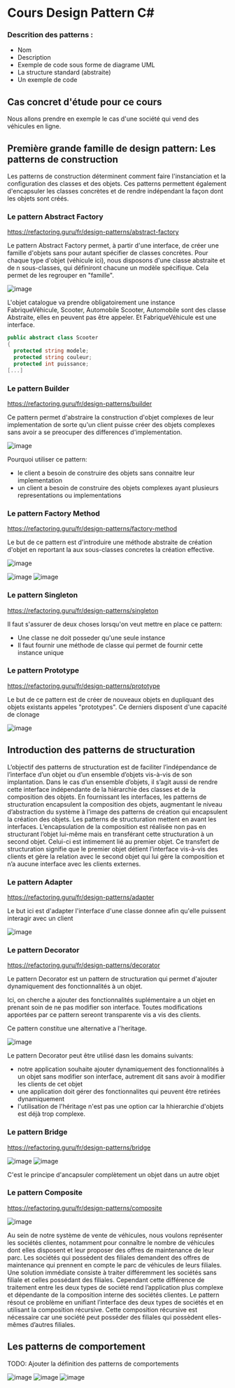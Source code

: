 Cours Design Pattern C# 
=============

### Descrition des patterns :

* Nom
* Description
* Exemple de code sous forme de diagrame UML
* La structure standard (abstraite)
* Un exemple de code

## Cas concret d'étude pour ce cours

Nous allons prendre en exemple le cas d'une société qui vend des véhicules en ligne.

## Première grande famille de design pattern: Les patterns de construction

Les patterns de construction déterminent comment faire l'instanciation et la configuration des classes et des objets. Ces patterns permettent également d'encapsuler les classes concrètes et de rendre indépendant la façon dont les objets sont créés.

### Le pattern Abstract Factory

https://refactoring.guru/fr/design-patterns/abstract-factory

Le pattern Abstract Factory permet, à partir d'une interface, de créer une famille d'objets sans pour autant spécifier de classes concrètes. Pour chaque type d'objet (véhicule ici), nous disposons d'une classe abstraite et de n sous-classes, qui définiront chacune un modèle spécifique. Cela permet de les regrouper en "famille".

![image](https://github.com/MegaCretin/design-pattern-csharp/assets/74878108/a7aeac03-265c-49d7-86f3-900fddde5e2e)

L'objet catalogue va prendre obligatoirement une instance FabriqueVéhicule, Scooter, Automobile
Scooter, Automobile sont des classe Abstraite, elles en peuvent pas être appeler.
Et FabriqueVéhicule est une interface.

```c#
public abstract class Scooter
{
  protected string modele;
  protected string couleur;
  protected int puissance;
[...]
```

### Le pattern Builder 

https://refactoring.guru/fr/design-patterns/builder

Ce pattern permet d'abstraire la construction d'objet complexes de leur implementation de sorte qu'un client puisse créer des objets complexes sans avoir a se preocuper des differences d'implementation.

![image](https://github.com/MegaCretin/design-pattern-csharp/assets/74878108/462c1621-c145-436a-9364-8f5f9b64f62c)

Pourquoi utiliser ce pattern: 
- le client a besoin de construire des objets sans connaitre leur implementation
- un client a besoin de construire des objets complexes ayant plusieurs representations ou implementations

### Le pattern Factory Method

https://refactoring.guru/fr/design-patterns/factory-method

Le but de ce pattern est d'introduire une méthode abstraite de création d'objet en reportant la aux sous-classes concretes la création effective. 

![image](https://github.com/MegaCretin/design-pattern-csharp/assets/74878108/5efe4adc-1b73-4e91-a0a5-b4f22d4d68a0)

![image](https://github.com/MegaCretin/design-pattern-csharp/assets/74878108/515309d5-5cdb-4b10-9513-30004e8aa0a5)
![image](https://github.com/MegaCretin/design-pattern-csharp/assets/74878108/3ae7082c-7249-47f2-95ae-8abee5248ea6)

### Le pattern Singleton

https://refactoring.guru/fr/design-patterns/singleton

Il faut s'assurer de deux choses lorsqu'on veut mettre en place ce pattern:
- Une classe ne doit posseder qu'une seule instance
- Il faut fournir une méthode de classe qui permet de fournir cette instance unique

### Le pattern Prototype

https://refactoring.guru/fr/design-patterns/prototype

Le but de ce pattern est de créer de nouveaux objets en dupliquant des objets existants appeles "prototypes".
Ce derniers disposent d'une capacité de clonage

![image](https://github.com/MegaCretin/design-pattern-csharp/assets/74878108/7b7b1c12-28b5-4955-bffb-315d256f3e07)

## Introduction des patterns de structuration

L’objectif des patterns de structuration est de faciliter l’indépendance de l’interface d’un objet ou d’un
ensemble d’objets vis-à-vis de son implantation. Dans le cas d’un ensemble d’objets, il s’agit aussi de
rendre cette interface indépendante de la hiérarchie des classes et de la composition des objets.
En fournissant les interfaces, les patterns de structuration encapsulent la composition des objets,
augmentant le niveau d’abstraction du système à l’image des patterns de création qui encapsulent la
création des objets. Les patterns de structuration mettent en avant les interfaces.
L’encapsulation de la composition est réalisée non pas en structurant l’objet lui-même mais en transférant
cette structuration à un second objet. Celui-ci est intimement lié au premier objet. Ce transfert de
structuration signifie que le premier objet détient l’interface vis-à-vis des clients et gère la relation avec le
second objet qui lui gère la composition et n’a aucune interface avec les clients externes.

### Le pattern Adapter

https://refactoring.guru/fr/design-patterns/adapter

Le but ici est d'adapter l'interface d'une classe donnee afin qu'elle puissent interagir avec un client

![image](https://github.com/MegaCretin/design-pattern-csharp/assets/74878108/d4934791-abf9-4abe-9ec6-cf143094bef2)

### Le pattern Decorator

https://refactoring.guru/fr/design-patterns/decorator

Le pattern Decorator est un pattern de structuration qui permet d'ajouter dynamiquement des fonctionnalités à un objet.

Ici, on cherche a ajouter des fonctionnalités suplémentaire a un objet en prenant soin de ne pas modifier son interface. Toutes modifications apportées par ce pattern sereont transparente vis a vis des clients.

Ce pattern constitue une alternative a l'heritage.

![image](https://github.com/MegaCretin/design-pattern-csharp/assets/74878108/bd95fac3-216b-4e12-baae-532118179abb)

Le pattern Decorator peut être utilisé dasn les domains suivants:
- notre application souhaite ajouter dynamiquement des fonctionnalités à un objet sans modifier son interface, autrement dit sans avoir à modifier les clients de cet objet
- une application doit gérer des fonctionnalites qui peuvent être retirées dynamiquement
- l'utilisation de l'héritage n'est pas une option car la hhierarchie d'objets est déjà trop complexe.

### Le pattern Bridge

https://refactoring.guru/fr/design-patterns/bridge

![image](https://github.com/MegaCretin/design-pattern-csharp/assets/74878108/063891f9-917c-49e8-a68a-1fd79914f648)
![image](https://github.com/MegaCretin/design-pattern-csharp/assets/74878108/ea7b6542-14cd-417d-8376-95cd8580fa8b)

C'est le principe d'ancapsuler complètement un objet dans un autre objet

### Le pattern Composite

https://refactoring.guru/fr/design-patterns/composite

![image](https://github.com/MegaCretin/design-pattern-csharp/assets/74878108/621932d8-7e3b-4c63-9d3d-55420bce62e8)

Au sein de notre système de vente de véhicules, nous voulons représenter les sociétés clientes,
notamment pour connaître le nombre de véhicules dont elles disposent et leur proposer des offres de
maintenance de leur parc.
Les sociétés qui possèdent des filiales demandent des offres de maintenance qui prennent en compte le
parc de véhicules de leurs filiales.
Une solution immédiate consiste à traiter différemment les sociétés sans filiale et celles possédant des
filiales. Cependant cette différence de traitement entre les deux types de société rend l’application plus
complexe et dépendante de la composition interne des sociétés clientes.
Le pattern résout ce problème en unifiant l’interface des deux types de sociétés et en
utilisant la composition récursive. Cette composition récursive est nécessaire car une société peut
posséder des filiales qui possèdent elles-mêmes d’autres filiales.

## Les patterns de comportement

TODO: Ajouter la définition des patterns de comportements

![image](https://github.com/MegaCretin/design-pattern-csharp/assets/74878108/1349a3ac-3903-4007-bdd1-3fe5cc9785d0)
![image](https://github.com/MegaCretin/design-pattern-csharp/assets/74878108/43bdcaea-b484-4abc-9f8d-1ed2f73ac25f)
![image](https://github.com/MegaCretin/design-pattern-csharp/assets/74878108/c398831d-3c15-406d-8057-a52dbadadd4b)




